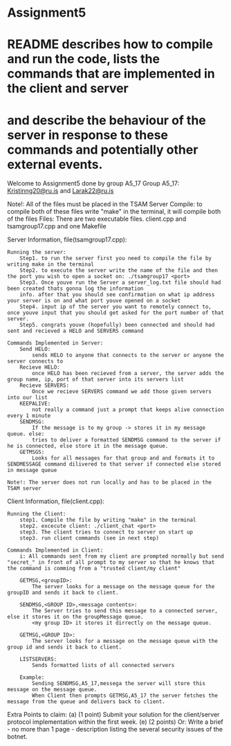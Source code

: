 # Assignment5
# README describes how to compile and run the code, lists the commands that are implemented in the client and server
# and describe the behaviour of the server in response to these commands and potentially other external events.


Welcome to Assignment5 done by group A5_17
    Group A5_17: Kristinng20@ru.is and Larak22@ru.is

Note!: All of the files must be placed in the TSAM Server 
Compile: to compile both of these files write "make" in the terminal, it will compile both of the files
Files: There are two executable files. client.cpp and tsamgroup17.cpp and one Makefile


Server Information, file(tsamgroup17.cpp):

    Running the server:
        Step1. to run the server first you need to compile the file by writing make in the terminal
        Step2. to execute the server write the name of the file and then the port you wish to open a socket on: ./tsamgroup17 <port> 
        Step3. Once youve run the Server a server_log.txt file should had been created thats gonna log the information
        info. after that you should see confirmation on what ip address your server is on and what port youve opened on a socket
        Step4. input ip of the server you want to remotely connect to, once youve input that you should get asked for the port number of that server. 
        Step5. congrats youve (hopefully) been connected and should had sent and recieved a HELO and SERVERS command 

    Commands Implemented in Server:
        Send HELO: 
            sends HELO to anyone that connects to the server or anyone the server connects to
        Recieve HELO: 
            once HELO has been recieved from a server, the server adds the group name, ip, port of that server into its servers list
        Recieve SERVERS: 
            Once we recieve SERVERS command we add those given servers into our list
        KEEPALIVE: 
            not really a command just a prompt that keeps alive connection every 1 minute
        SENDMSG: 
            If the message is to my group -> stores it in my message queue. else:
            tries to deliver a formatted SENDMSG command to the server if he is connected, else store it in the message queue.
        GETMSGS:
            Looks for all messages for that group and and formats it to SENDMESSAGE command dilivered to that server if connected else stored in message queue

    Note!: The server does not run locally and has to be placed in the TSAM server 

Client Information, file(client.cpp):
    
    Running the Client:
        step1. Compile the file by writing "make" in the terminal
        step2. excecute client: ./client_chat <port>
        step3. The client tries to connect to server on start up
        step3. run client commands (see in next step)

    Commands Implemented in Client:
        i: All commands sent from my client are prompted normally but send "secret_" in front of all prompt to my server so that he knows that the command is comming from a "trusted client/my client"

        GETMSG,<groupID>: 
            The server looks for a message on the message queue for the groupID and sends it back to client.

        SENDMSG,<GROUP ID>,<message contents>:
            The Server tries to send this message to a connected server, else it stores it on the groupMessage queue. 
            <my group ID> it stores it dirrectly on the message queue.

        GETMSG,<GROUP ID>:
            The server looks for a message on the message queue with the group id and sends it back to client.

        LISTSERVERS:
            Sends formatted lists of all connected servers

        Example:
            Sending SENDMSG,A5_17,messega the server will store this message on the message queue.
            When Client then prompts GETMSG,A5_17 the server fetches the message from the queue and delivers back to client.





Extra Points to claim:
(a) (1 point) Submit your solution for the client/server protocol implementation within the first week.
(e) (2 points) Or: Write a brief - no more than 1 page - description listing the several security issues of the botnet.
